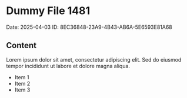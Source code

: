 # Dummy File 1481

Date: 2025-04-03
ID: 8EC36848-23A9-4B43-AB6A-5E6593E81A68

## Content

Lorem ipsum dolor sit amet, consectetur adipiscing elit.
Sed do eiusmod tempor incididunt ut labore et dolore magna aliqua.

* Item 1
* Item 2
* Item 3
